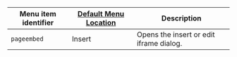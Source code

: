 | Menu item identifier | [Default Menu Location]({{site.baseurl}}/interface/menus/menus-configuration-options/#examplethetinymcedefaultmenuitems) | Description                             |
|----------------------|----------------------------------------------------------------------------------------------------------|-----------------------------------------|
| `pageembed`          | Insert                                                                                                   | Opens the insert or edit iframe dialog. |